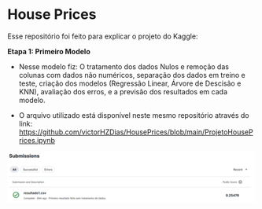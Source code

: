 # House Prices
Esse repositório foi feito para explicar o projeto do Kaggle:

**Etapa 1: Primeiro Modelo**
- Nesse modelo fiz: O tratamento dos dados Nulos e remoção das colunas com dados não numéricos,
  separação dos dados em treino e teste, criação dos modelos (Regressão Linear, Árvore de Descisão e KNN),
  avaliação dos erros, e a previsão dos resultados em cada modelo.

- O arquivo utilizado está disponível neste mesmo repositório através do link:
https://github.com/victorHZDias/HousePrices/blob/main/ProjetoHousePrices.ipynb

<img src="https://github.com/victorHZDias/HousePrices/blob/main/imagens/PrimeiroResultado.png" img/>
